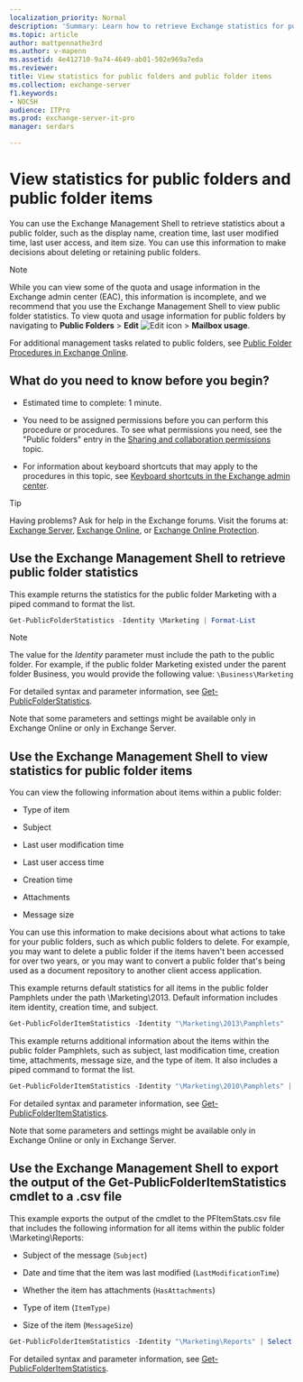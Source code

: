 ```yaml
---
localization_priority: Normal
description: 'Summary: Learn how to retrieve Exchange statistics for public folders to help make decisions to retain or delete those folders.'
ms.topic: article
author: mattpennathe3rd
ms.author: v-mapenn
ms.assetid: 4e412710-9a74-4649-ab01-502e969a7eda
ms.reviewer:
title: View statistics for public folders and public folder items
ms.collection: exchange-server
f1.keywords:
- NOCSH
audience: ITPro
ms.prod: exchange-server-it-pro
manager: serdars

---
```


# View statistics for public folders and public folder items

You can use the Exchange Management Shell to retrieve statistics about a public folder, such as the display name, creation time, last user modified time, last user access, and item size. You can use this information to make decisions about deleting or retaining public folders.

> [!NOTE]
> While you can view some of the quota and usage information in the Exchange admin center (EAC), this information is incomplete, and we recommend that you use the Exchange Management Shell to view public folder statistics. To view quota and usage information for public folders by navigating to **Public Folders** \> **Edit** ![Edit icon](../../media/ITPro_EAC_EditIcon.png) \> **Mailbox usage**.

For additional management tasks related to public folders, see [Public Folder Procedures in Exchange Online](https://docs.microsoft.com/exchange/collaboration-exo/public-folders/public-folder-procedures).

## What do you need to know before you begin?

- Estimated time to complete: 1 minute.

- You need to be assigned permissions before you can perform this procedure or procedures. To see what permissions you need, see the "Public folders" entry in the [Sharing and collaboration permissions](../../permissions/feature-permissions/sharing-and-collaboration-permissions.md) topic.

- For information about keyboard shortcuts that may apply to the procedures in this topic, see [Keyboard shortcuts in the Exchange admin center](../../about-documentation/exchange-admin-center-keyboard-shortcuts.md).

> [!TIP]
> Having problems? Ask for help in the Exchange forums. Visit the forums at: [Exchange Server](https://go.microsoft.com/fwlink/p/?linkId=60612), [Exchange Online](https://go.microsoft.com/fwlink/p/?linkId=267542), or [Exchange Online Protection](https://go.microsoft.com/fwlink/p/?linkId=285351).

## Use the Exchange Management Shell to retrieve public folder statistics

This example returns the statistics for the public folder Marketing with a piped command to format the list.

```PowerShell
Get-PublicFolderStatistics -Identity \Marketing | Format-List
```

> [!NOTE]
> The value for the _Identity_ parameter must include the path to the public folder. For example, if the public folder Marketing existed under the parent folder Business, you would provide the following value: `\Business\Marketing`

For detailed syntax and parameter information, see [Get-PublicFolderStatistics](https://docs.microsoft.com/powershell/module/exchange/get-publicfolderstatistics).

Note that some parameters and settings might be available only in Exchange Online or only in Exchange Server.

## Use the Exchange Management Shell to view statistics for public folder items

You can view the following information about items within a public folder:

- Type of item

- Subject

- Last user modification time

- Last user access time

- Creation time

- Attachments

- Message size

You can use this information to make decisions about what actions to take for your public folders, such as which public folders to delete. For example, you may want to delete a public folder if the items haven't been accessed for over two years, or you may want to convert a public folder that's being used as a document repository to another client access application.

This example returns default statistics for all items in the public folder Pamphlets under the path \Marketing\2013. Default information includes item identity, creation time, and subject.

```PowerShell
Get-PublicFolderItemStatistics -Identity "\Marketing\2013\Pamphlets"
```

This example returns additional information about the items within the public folder Pamphlets, such as subject, last modification time, creation time, attachments, message size, and the type of item. It also includes a piped command to format the list.

```PowerShell
Get-PublicFolderItemStatistics -Identity "\Marketing\2010\Pamphlets" | Format-List
```

For detailed syntax and parameter information, see [Get-PublicFolderItemStatistics](https://docs.microsoft.com/powershell/module/exchange/get-publicfolderitemstatistics).

Note that some parameters and settings might be available only in Exchange Online or only in Exchange Server.

## Use the Exchange Management Shell to export the output of the Get-PublicFolderItemStatistics cmdlet to a .csv file

This example exports the output of the cmdlet to the PFItemStats.csv file that includes the following information for all items within the public folder \Marketing\Reports:

- Subject of the message (`Subject`)

- Date and time that the item was last modified (`LastModificationTime`)

- Whether the item has attachments (`HasAttachments`)

- Type of item (`ItemType)`

- Size of the item (`MessageSize`)

```PowerShell
Get-PublicFolderItemStatistics -Identity "\Marketing\Reports" | Select Subject,LastModificationTime,HasAttachments,ItemType,MessageSize | Export-CSV C:\PFItemStats.csv
```

For detailed syntax and parameter information, see [Get-PublicFolderItemStatistics](https://docs.microsoft.com/powershell/module/exchange/get-publicfolderitemstatistics).
